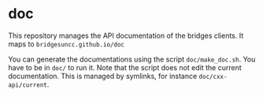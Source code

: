 # doc

This repository manages the API documentation of the bridges
clients. It maps to `bridgesuncc.github.io/doc`

You can generate the documentations using the script
`doc/make_doc.sh`. You have to be in `doc/` to run it. Note that the
script does not edit the current documentation. This is managed by
symlinks, for instance `doc/cxx-api/current`.
